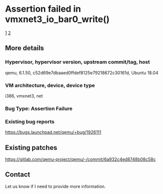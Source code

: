 # Assertion failed in vmxnet3_io_bar0_write()

[1](https://www.mail-archive.com/qemu-devel@nongnu.org/msg824272.html)
[2](https://gitlab.com/qemu-project/qemu/-/commit/6a932c4ed8748b08c58c)

## More details

### Hypervisor, hypervisor version, upstream commit/tag, host

qemu, 6.1.50, c52d69e7dbaaed0ffdef8125e79218672c30161d, Ubuntu 18.04

### VM architecture, device, device type

i386, vmxnet3, net

### Bug Type: Assertion Failure

### Existing bug reports

https://bugs.launchpad.net/qemu/+bug/1926111

## Existing patches

https://gitlab.com/qemu-project/qemu/-/commit/6a932c4ed8748b08c58c

## Contact

Let us know if I need to provide more information.
